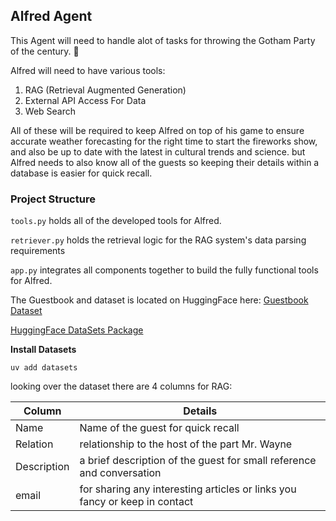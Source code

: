 ## Alfred Agent 

This Agent will need to handle alot of tasks for throwing the Gotham Party of the century. 🦇

Alfred will need to have various tools:

1. RAG (Retrieval Augmented Generation)
2. External API Access For Data
3. Web Search

All of these will be required to keep Alfred on top of his game to ensure accurate weather forecasting for the right time to start the fireworks show, and also be up to date with the latest in cultural trends and science. but Alfred needs to also know all of the guests so keeping their details within a database is easier for quick recall.

### Project Structure

`tools.py` holds all of the developed tools for Alfred. 

`retriever.py` holds the retrieval logic for the RAG system's data parsing requirements

`app.py` integrates all components together to build the fully functional tools for Alfred.

The Guestbook and dataset is located on HuggingFace here: [Guestbook Dataset](https://huggingface.co/datasets/agents-course/unit3-invitees)

[HuggingFace DataSets Package](https://huggingface.co/docs/datasets/index)

**Install Datasets**

`uv add datasets`

looking over the dataset there are 4 columns for RAG:

| Column | Details |
| -------|--------|
| Name | Name of the guest for quick recall |
| Relation | relationship to the host of the part Mr. Wayne |
| Description | a brief description of the guest for small reference and conversation | 
| email | for sharing any interesting articles or links you fancy or keep in contact  |


